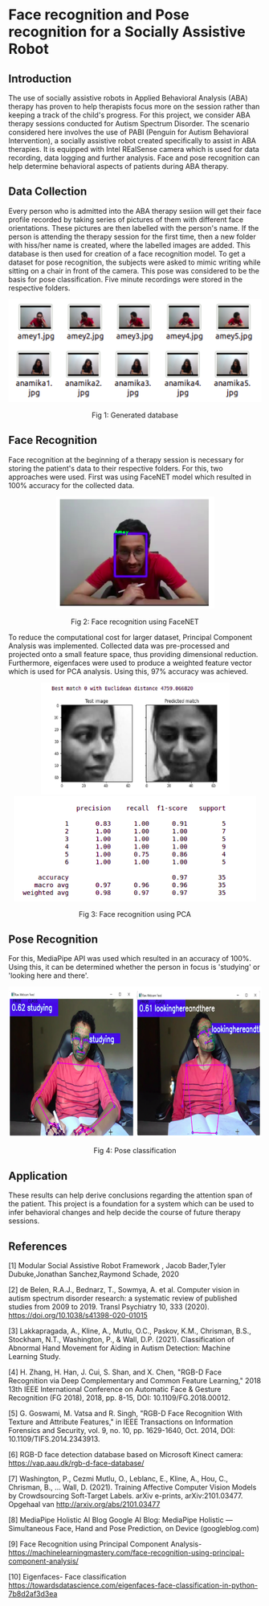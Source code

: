 # Face recognition and Pose recognition for a Socially Assistive Robot

## Introduction

The use of socially assistive robots in Applied Behavioral Analysis (ABA) therapy has proven to help therapists focus more on the session rather than keeping a track of the child's progress. For this project, we consider ABA therapy sessions conducted for Autism Spectrum Disorder. The scenario considered here involves the use of PABI (Penguin for Autism Behavioral Intervention), a socially assistive robot created specifically to assist  in ABA therapies. It is equipped with Intel REalSense camera which is used for data recording, data logging and further analysis. Face and pose recognition can help determine behavioral aspects of patients during ABA therapy. 

## Data Collection

Every person who is admitted into the ABA therapy sesiion will get their face profile recorded by taking series of pictures of them with different face orientations. These pictures are then labelled with the person's name. If the person is attending the therapy session for the first time, then a new folder with hiss/her name is created, where the labelled images are added. This database is then used for creation of a face recognition model. To get a dataset for pose recognition, the subjects were asked to mimic writing while sitting on a chair in front of the camera. This pose was considered to be the basis for pose classification. Five minute recordings were stored in the respective folders.

<p align = "center">
<img src = "Images/Database.png"> 
</p>
<p align = "center">
Fig 1: Generated database
</p>

## Face Recognition

Face recognition at the beginning of a therapy session is necessary for storing the patient's data to their respective folders. For this, two approaches were used. First was using FaceNET model which resulted in 100% accuracy for the collected data. 
<p align = "center">
<img src = "Images/FRresult.png" Fig 1> 
</p>
<p align = "center">
Fig 2: Face recognition using FaceNET
</p>

To reduce the computational cost for larger dataset, Principal Component Analysis was implemented. Collected data was pre-processed and projected onto a small feature space, thus providing dimensional reduction. Furthermore, eigenfaces were used to produce a weighted feature vector which is used for PCA analysis. Using this, 97% accuracy was achieved.

<p align = "center">
<img src = "Images/PCAresults2.png" width="375" height="223"><img src = "Images/PCAresults.png">
</p>
<p align = "center">
Fig 3: Face recognition using PCA  
</p>

## Pose Recognition

For this, MediaPipe API was used which resulted in an accuracy of 100%. Using this, it can be determined whether the person in focus is 'studying' or 'looking here and there'.

<p align = "center">
<img src="Images/Poseresults.png" width="800" height="300">
</p>
<p align = "center">
Fig 4: Pose classification 
</p>

## Application

These results can help derive conclusions regarding the attention span of the patient. This project is a foundation for a system which can be used to infer behavioral changes and help decide the course of future therapy sessions.

## References

<a id="1">[1]</a> 
Modular Social Assistive Robot Framework , Jacob Bader,Tyler Dubuke,Jonathan Sanchez,Raymond Schade, 2020 

<a id="1">[2]</a> 
de Belen, R.A.J., Bednarz, T., Sowmya, A. et al. Computer vision in autism spectrum disorder research: a systematic review of published studies from 2009 to 2019. Transl Psychiatry 10, 333 (2020). https://doi.org/10.1038/s41398-020-01015

<a id="1">[3]</a> 
Lakkapragada, A., Kline, A., Mutlu, O.C., Paskov, K.M., Chrisman, B.S., Stockham, N.T., Washington, P., & Wall, D.P. (2021). Classification of Abnormal Hand Movement for Aiding in Autism Detection: Machine Learning Study. 

<a id="1">[4]</a> 
H. Zhang, H. Han, J. Cui, S. Shan, and X. Chen, "RGB-D Face Recognition via Deep Complementary and Common Feature Learning," 2018 13th IEEE International Conference on Automatic Face & Gesture Recognition (FG 2018), 2018, pp. 8-15, DOI: 10.1109/FG.2018.00012.

<a id="1">[5]</a> 
G. Goswami, M. Vatsa and R. Singh, "RGB-D Face Recognition With Texture and Attribute Features," in IEEE Transactions on Information Forensics and Security, vol. 9, no. 10, pp. 1629-1640, Oct. 2014, DOI: 10.1109/TIFS.2014.2343913.

<a id="1">[6]</a> 
RGB-D face detection database based on Microsoft Kinect camera: https://vap.aau.dk/rgb-d-face-database/

<a id="1">[7]</a> 
Washington, P., Cezmi Mutlu, O., Leblanc, E., Kline, A., Hou, C., Chrisman, B., … Wall, D. (2021). Training Affective Computer Vision Models by Crowdsourcing Soft-Target Labels. arXiv e-prints, arXiv:2101.03477. Opgehaal van http://arxiv.org/abs/2101.03477

<a id="1">[8]</a> 
MediaPipe Holistic AI Blog Google AI Blog: MediaPipe Holistic — Simultaneous Face, Hand and Pose Prediction, on Device (googleblog.com)

<a id="1">[9]</a> 
Face Recognition using Principal Component Analysis- https://machinelearningmastery.com/face-recognition-using-principal-component-analysis/

<a id="1">[10]</a> 
Eigenfaces- Face classification https://towardsdatascience.com/eigenfaces-face-classification-in-python-7b8d2af3d3ea


